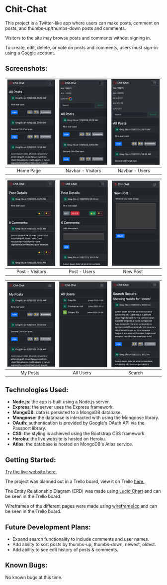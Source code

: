 # Chit-Chat
This project is a Twitter-like app where users can make posts, comment on posts, and thumbs-up/thumbs-down posts and comments.

Visitors to the site may browse posts and comments without signing in.

To create, edit, delete, or vote on posts and comments, users must sign-in using a Google account.

## Screenshots:
| ![Home Page](screenshots/1_home.png) | ![Navbar - Visitors](screenshots/2_nav_visitor.png) | ![Navbar - Users](screenshots/2_nav_user.png) |
|:---:|:---:|:---:|
| Home Page&nbsp;&nbsp;&nbsp;&nbsp; | Navbar - Visitors | Navbar - Users&nbsp;&nbsp;&nbsp; |

| ![Post - Visitors](screenshots/3_post_visitor.png) | ![Post - Users](screenshots/3_post_user.png) | ![New Post](screenshots/4_new_post.png) |
|:---:|:---:|:---:|
| Post - Visitors | Post - Users&nbsp;&nbsp;&nbsp; | New Post&nbsp;&nbsp;&nbsp;&nbsp;&nbsp; |

| ![My Posts](screenshots/5_my_posts.png) | ![All Users](screenshots/6_all_users.png) | ![Search](screenshots/7_search.png) |
|:---:|:---:|:---:|
| My Posts&nbsp;&nbsp; | All Users&nbsp;&nbsp; | Search |

## Technologies Used:
* __Node.js__: the app is built using a Node.js server.
* __Express__: the server uses the Express framework.
* __MongoDB__: data is persisted to a MongoDB database.
* __Mongoose__: the database is interacted with using the Mongoose library.
* __OAuth__: authentication is provided by Google's OAuth API via the Passport library.
* __CSS__: the styling is achieved using the Bootstrap CSS framework.
* __Heroku__: the live website is hosted on Heroku.
* __Atlas__: the database is hosted on MongoDB's Atlas service.

## Getting Started:
[Try the live website here.](https://chit-chat-5142bec3ce1d.herokuapp.com/)

The project was planned out in a Trello board, view it on Trello [here.](https://trello.com/b/4HMmkMu4/chit-chat-project-planning)

The Entity Relationship Diagram (ERD) was made using [Lucid Chart](https://www.lucidchart.com) and can be seen in the Trello board.

Wireframes of the different pages were made using [wireframe|cc](https://wireframe.cc/) and can be seen in the Trello board.

## Future Development Plans:
* Expand search functionality to include comments and user names.
* Add ability to sort posts by thumbs-up, thumbs-down, newest, oldest.
* Add ability to see edit history of posts & comments.

## Known Bugs:
No known bugs at this time.